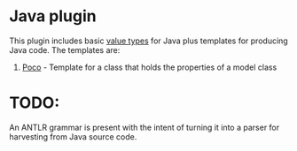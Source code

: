 # Java plugin

This plugin includes basic [value types](./index.ts) for Java plus templates for producing Java code. The templates are:

1. [Poco](./Poco.handlebars) - Template for a class that holds the properties of a model class

# TODO:

An ANTLR grammar is present with the intent of turning it into a parser for harvesting from Java source code.
